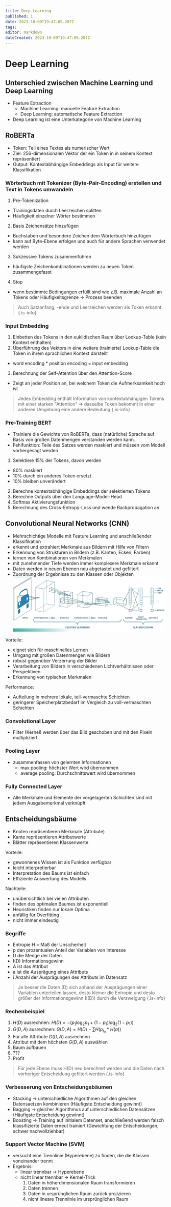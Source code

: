 ```yaml
---
title: Deep Learning
published: 1
date: 2023-10-09T19:47:09.207Z
tags: 
editor: markdown
dateCreated: 2023-10-09T19:47:09.207Z
---
```


# Deep Learning

## Unterschied zwischen Machine Learning und Deep Learning

- Feature Extraction
  - Machine Learning: manuelle Feature Extraction
  - Deep Learning: automatische Feature Extraction
- Deep Learning ist eine Unterkategorie von Machine Learning

## RoBERTa

- Token: Teil eines Textes als numerischer Wert
- Ziel: 256-dimensionalen Vektor der ein Token in in seinem Kontext repräsentiert
- Output: Kontextabhängige Embeddings als Input für weitere Klassifikation

### Wörterbuch mit Tokenizer (Byte-Pair-Encoding) erstellen und Text in Tokens umwandeln

1. Pre-Tokenization

- Trainingsdaten durch Leerzeichen splitten
- Häufigkeit einzelner Wörter bestimmen

2. Basis Zeichensätze hinzufügen

- Buchstaben und besondere Zeichen dem Wörterbuch hinzufügen
- kann auf Byte-Ebene erfolgen und auch für andere Sprachen verwendet werden

3. Sukzessive Tokens zusammenführen

- häufigste Zeichenkombinationen werden zu neuen Token zusammengefasst

4. Stop

- wenn bestimmte Bedingungen erfüllt sind wie z.B. maximale Anzahl an Tokens oder Häufigkeitsgrenze -> Prozess beenden

> Auch Satzanfang, -ende und Leerzeichen werden als Token erkannt
{.is-info}

### Input Embedding

1. Einbetten des Tokens in den euklidischen Raum über Lookup-Table (kein Kontext enthalten)
2. Überführung des Vektors in eine weitere (trainierte) Lookup-Table die Token in ihrem sprachlichen Kontext darstellt

- word encoding * position encoding = input embedding

3. Berechnung der Self-Attention über den Attention-Score

- Zeigt an jeder Position an, bei welchem Token die Aufmerksamkeit hoch ist

> Jedes Embedding enthält Information von kontextabhängigen Tokens mit einer starken "Attention" => dasselbe Token bekommt in einer anderen Umgebung eine andere Bedeutung
{.is-info}

### Pre-Training BERT

- Trainiere die Gewichte von RoBERTa, dass (natürliche) Sprache auf Basis von großen Datenmengen verstanden werden kann.
- Fehlfunktion: Teile des Satzes werden maskiert und müssen vom Modell vorhergesagt werden

1. Selektiere 15% der Tokens, davon werden

- 80% maskiert
- 10% durch ein anderes Token ersetzt
- 10% bleiben unverändert

2. Berechne kontextabhängige Embeddings der selektierten Tokens
3. Berechne Outputs über den Language-Model-Head
4. Softmax Aktivierungsfunktion
5. Berechnung des Cross-Entropy-Loss und wende Backpropagation an

## Convolutional Neural Networks (CNN)

- Mehrschichtige Modelle mit Feature Learning und anschließender Klassifikation
- erkennt und extrahiert Merkmale aus Bildern mit Hilfe von Filtern
- Erkennung von Strukturen in Bildern (z.B. Kanten, Ecken, Farben)
- lernen von Kombinationen von Merkmalen
- mit zunehmender Tiefe werden immer komplexere Merkmale erkannt
- Daten werden in neuen Ebenen neu abgetastet und gefiltert
- Zuordnung der Ergebnisse zu den Klassen oder Objekten
![CNN](CNN.png)

Vorteile:

- eignet sich für maschinelles Lernen
- Umgang mit großen Datenmengen wie Bildern
- robust gegenüber Verzerrung der Bilder
- Verarbeitung von Bildern in verschiedenen Lichtverhältnissen oder Perspektiven
- Erkennung von typischen Merkmalen

Performance:

- Aufteilung in mehrere lokale, teil-vermaschte Schichten
- geringerer Speicherplatzbedarf im Vergleich zu voll-vermaschten Schichten

### Convolutional Layer

- Filter (Kernel) werden über das Bild geschoben und mit den Pixeln multipliziert

### Pooling Layer

- zusammenfassen von gelernten Informationen
  - max pooling: höchster Wert wird übernommen
  - average pooling: Durchschnittswert wird übernommen

### Fully Connected Layer

- Alle Merkmale und Elemente der vorgelagerten Schichten sind mit jedem Ausgabemerkmal verknüpft

## Entscheidungsbäume

- Knoten repräsentieren Merkmale (Attribute)
- Kante repräsentieren Attributwerte
- Blätter repräsentieren Klassenwerte

Vorteile:

- gewonnenes Wissen ist als Funktion verfügbar
- leicht interpretierbar
- Interpretation des Baums ist einfach
- Effiziente Auswertung des Modells

Nachteile:

- unübersichtlich bei vielen Attributen
- finden des optimalen Baumes ist exponentiell
- Heuristiken finden nur lokale Optima
- anfällig für Overfitting
- nicht immer eindeutig

### Begriffe

- Entropie H = Maß der Unsicherheit
- p den prozentualen Anteil der Variablen von Interesse
- D die Menge der Daten
- I(D) Informationsgewinn
- A ist das Attribut
- a ist die Ausprägung eines Attributs
- i Anzahl der Ausprägungen des Attributs im Datensatz

> Je besser die Daten (D) sich anhand der Ausprägungen einer Variablen unterteilen lassen, desto kleiner die Entropie und desto größer der Informationsgewinn (I(D)) durch die Verzweigung
{.is-info}

### Rechenbeispiel

1. $H(D)$ ausrechnen: $H(D) = -(p_1 \log_2 p_1 + (1 - p_1)\log_2(1-p_1))$
1. $G(D, A)$ ausrechnen: $G(D, A) = H(D) - \sum H(p_{i_a}* H(a))$
1. Für alle Attribute $G(D, A)$ ausrechnen
1. Attribut mit dem höchsten $G(D, A)$ auswählen
1. Baum aufbauen
1. ???
1. Profit

> Für jede Ebene muss H(D) neu berechnet werden und die Daten nach vorheriger Entscheidung gefiltert werden
{.is-info}

### Verbesserung von Entscheidungsbäumen

- Stacking -> unterschiedliche Algorithmen auf den gleichen Datensaetzen kombinieren (Häufigste Entscheidung gewinnt)
- Bagging -> gleicher Algorithmus auf unterschiedlichen Datensätzen (Häufigste Entscheidung gewinnt)
- Boosting -> Training auf initialem Datenset, anschließend werden falsch klassifizierte Daten erneut trainiert (Gewichtung der Entscheidungen; schwer nachvollziehbar)

### Support Vector Machine (SVM)

- versucht eine Trennlinie (Hyperebene) zu finden, die die Klassen voneinander trennt
- Ergebnis:
  - linear trennbar -> Hyperebene
  - nicht linear trennbar -> Kernel-Trick
    1. Daten in höherdimensionalen Raum transformieren
    1. Daten trennen
    1. Daten in ursprünglichen Raum zurück projizieren
    1. nicht lineare Trennlinie im ursprünglichen Raum

<!-- S. 192 -->